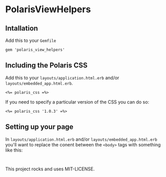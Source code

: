 # PolarisViewHelpers

## Intallation

Add this to your `Gemfile`

```
gem 'polaris_view_helpers'
```

## Including the Polaris CSS

Add this to your `layouts/application.html.erb` and/or
`layouts/embedded_app.html.erb`.

```
<%= polaris_css =%>
```

If you need to specify a particular version of the CSS you can do so:

```
<%= polaris_css '1.0.3' =%>
```

## Setting up your page

In `layouts/application.html.erb` and/or
`layouts/embedded_app.html.erb` you'll want to replace the conent
between the `<body>` tags with something like this:

```
  
```




This project rocks and uses MIT-LICENSE.
